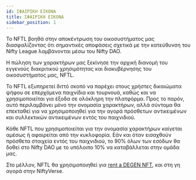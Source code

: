 ```yaml
---
id: ΣΦΑΙΡΙΚΗ ΕΙΚΟΝΑ
title: ΣΦΑΙΡΙΚΗ ΕΙΚΟΝΑ
sidebar_position: 1
---
```


Το NFTL βοηθά στην αποκέντρωση του οικοσυστήματος μας διασφαλίζοντας ότι σημαντικές αποφάσεις σχετικά με την κατεύθυνση του Nifty League λαμβάνονται μέσω του Nifty DAO.

Η πώληση των χαρακτήρων μας ξεκίνησε την αρχική διανομή του εγγενούς διακριτικού χρησιμότητας και διακυβέρνησης του οικοσυστήματος μας, NFTL.

Το NFTL εξυπηρετεί διττό σκοπό να παρέχει στους χρήστες δικαιώματα ψήφου σε επερχόμενα παιχνίδια και τουρνουά, καθώς και να χρησιμοποιείται για έξοδα σε ολόκληρη την πλατφόρμα. Προς το παρόν, αυτό περιλαμβάνει μόνο την ονομασία χαρακτήρων, αλλά σύντομα θα επεκταθεί για να χρησιμοποιηθεί για την αγορά πρόσθετων αντικειμένων και συλλεκτικών αντικειμένων εντός του παιχνιδιού.

Κάθε NFTL που χρησιμοποιείται για την ονομασία χαρακτήρων καίγεται αμέσως ή αφαιρείται από την κυκλοφορία. Εάν και όταν εισαχθούν πρόσθετα στοιχεία εντός του παιχνιδιού, το 90% όλων των εσόδων θα δοθεί στο Nifty DAO με το υπόλοιπο 10% να καταβάλλεται στην ομάδα μας.

Στο μέλλον, NFTL θα χρησιμοποιηθεί για [rent a DEGEN NFT](http://localhost:3000/guides/rentals/rental-overview), και στη γη αγορά στην NiftyVerse.
